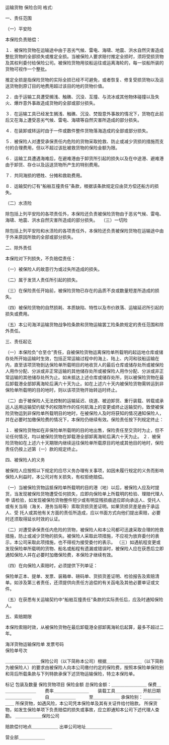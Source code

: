 
 


运输货物
保险合同
格式:


一、责任范围 


（一）平安险 

本保险负责赔偿： 

１．被保险货物在运输途中由于恶劣气候、雷电、海啸、地震、洪水自然灾害造成整批货物的全部损失或推定全损。当被保险人要求赔付推定全损时，须将受损货物及其权利委付给保险公司。被保险货物用驳船运往或运离海轮的，每一驳船所装的货物可视作一个整批。 

推定全损是指保险货物的实际全损已经不可避免，或者恢复、修复受损货物以及运送货物到原订目的地费用超过该目的地的货物价值。 

２．由于运输工具遭受搁浅、触礁、沉没、互撞、与流冰或其他物体碰撞以及失火、爆炸意外事故造成货物的全部或部分损失。 

３．在运输工具已经发生搁浅、触礁、沉没、焚毁意外事故的情况下，货物在此前后又在海上遭受恶劣气候、雷电、海啸等自然灾害所造成的部分损失。 

４．在装卸或转运时由于一件或数件整件货物落海造成的全部或部分损失。 

５．被保险人对遭受承保责任内危险的货物采取抢救、防止或减少货损的措施而支付的合理费用，但以不超过该批被救货物的保险金额为限。 

６．运输工具遭遇海难后，在避难港由于卸货所引起的损失以及在中途港、避难港由于卸货、存仓以及运送货物所产生的特别费用。 

７．共同海损的牺牲、分摊和救助费用。 

８．运输契约订有“船舶互撞责任”条款，根据该条款规定应由货方偿还船方的损失。 

（二）水渍险 

除包括上列平安险的各项责任外，本保险还负责被保险货物由于恶劣气候、雷电、海啸、地震、洪水自然灾害所造成的部分损失。 　（三）一切险 

除包括上列平安险和水渍险的各项责任外，本保险还负责被保险货物在运输途中由于外来原因所致的全部或部分损失。 

二、除外责任 

本保险对下列损失，不负赔偿责任： 

（一）被保险人的故意行为或过失所造成的损失。 

（二）属于发货人责任所引起的损失。 

（三）在保险责任开始前，被保险货物已存在的品质不良或数量短差所造成的损失。 

（四）被保险货物的自然损耗、本质缺陷、特性以及市价跌落、运输延迟所引起的损失或费用。 

（五）本公司海洋运输货物战争险条款和货物运输罢工险条款规定的责任范围和除外责任。 

三、责任起讫 

（一）本保险负“仓至仓”责任，自被保险货物运离保险单所载明的起运地仓库或储存处所开始运输时生效，包括正常运输过程中的海上、陆上、内河和驳船运输在 内，直至该项货物到达保险单所载明目的地收货人的最后仓库或储存处所或被保险人用作分配、分派或非正常运输的其他储存处所或被保险人用作分配、分派或非正 常运输的其他储存处所为止。如未抵达上述仓库或储存处所，则以被保险货物在最后卸载港全部卸离海轮后满六十天为止。如在上述六十天内被保险货物需转运到非 保险单所载明的目的地时，则以该项货物开始转运时终止。 

（二）由于被保险人无法控制的运输延迟、绕道、被迫卸货、重行装载、转载或承运人运用运输契约赋予的权限所作的任何航海上的变更或终止运输契约，致使被保 险货物运到非保险单所载明目的地时，在被保险人及时将获知的情况通知保险人，并在必要时加缴保险费的情况下，本保险仍继续有效。保险责任按下列规定终止： 

１．被保险货物如在非保险单所载明的目的地出售，保险责任至交货时为止，但不论任何情况，均以被保险货物在卸载港全部卸离海轮后满六十天为止。
２．被保险货物如在上述六十天期限内继续运往保险单所载原目的地或其他目的地时，保险责任仍按上述第（一）款的规定终止。 

四、被保险人的义务 

被保险人应按照以下规定的应尽义务办理有关事项，如因未履行规定的义务而影响保险人利益时，本公司对有关损失，有权拒绝赔偿。 

（一）当被保险货物运抵保险单所载明的目的港（地）以后，被保险人应及时提货，当发现被保险货物遭受任何损失，应即向保险单上所载明的检验、理赔代理人申 请检验，如发现被保险货物整件短少或有明显残损痕迹应即向承运人、受托人或有关当局（海关、港务当局等）索取货损货差证明。如果货损货差是由于承运人、受 托人或其他有关方面的责任所造成，应以书面方式向他们提出索赔，必要时还须取得延长时效的认证。 

（二）对遭受承保责任内危险的货物，被保险人和本公司都可迅速采取合理的抢救措施，防止或减少货物的损失。被保险人采取此项措施，不应视为放弃委付的表示，本公司采取此项措施，也不得视为接受委付的表示。
（三）如遇航程变更或发现保险单所载明的货物、船名或船程有遗漏或错误时，被保险人应在获悉后立即通知保险人并在必要时加缴保险费，本保险才继续有效。 

（四）在向保险人索赔时，必须提供下列单证： 

保险单正本、提单、发票、装箱单、磅码单、货损货差证明、检验报告及索赔清单。如涉及第三者责任，还须提供向责任方追偿的有关函电及其他必要单证或文件。 

（五）在获悉有关运输契约中“船舶互撞责任”条款的实际责任后，应及时通知保险人。 

五、索赔期限 

本保险索赔时效，从被保险货物在最后卸载港全部卸离海轮后起算，最多不超过二年。 

海洋货物运输保险单 
发票号码　　　　　　　　　　　　　　　　　　　　　　　　　保险单号次 

＿＿＿＿＿＿＿＿保险公司（以下简称本公司）根据＿＿＿＿＿＿＿＿（以下简称为被保险人）的要求由被保险人向本公司缴付约定的保险费，按照本保险单保险别和背后所载条款与下列特款承保下述货物运输保险，特立本保险单。 

标记 
包装及数量 
保险货物项目 
保险金额 
总保险金额：＿＿＿＿＿＿＿＿ 
保费＿＿＿＿＿＿＿＿　　费率＿＿＿＿＿＿＿＿　　装载工具＿＿＿＿＿＿ 
开航日期＿＿＿＿＿＿　　　自＿＿＿＿＿＿　　　至＿＿＿＿＿＿ 
承保险别：＿＿＿＿＿＿ 
所保货物，如遇风险，本公司凭本保险单及其有关证件给付赔款。 
所保货物，如发生保险单项下负责赔偿的损失或事故，应立即通知本公司下述代理人查勘。 
＿＿＿＿＿＿保险公司 

赔款偿付地点＿＿＿＿＿＿ 
出单公司地址＿＿＿＿＿＿ 

营业部＿＿＿＿＿＿  

 


 

 
 
 
 
 
  


  
 

  


  


  
 
 
 
 

